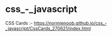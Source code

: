 # css_-_javascript

CSS Cards :- https://normienoob.github.io/css_-_javascript/CssCards_270621/index.html
